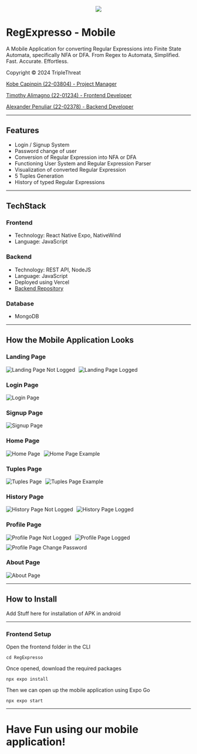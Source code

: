 <div align="center">
    <img src="https://github.com/VinnRe/RegExpresso/blob/main/frontend/src/assets/header_reg_expresso.svg">
</div>

# RegExpresso - Mobile

A Mobile Application for converting Regular Expressions into Finite State Automata, specifically NFA or DFA. 
From Regex to Automata, Simplified.
Fast. Accurate. Effortless.

Copyright © 2024 TripleThreat

[Kobe Capinpin (22-03804) - Project Manager](https://github.com/VinnRe)

[Timothy Alimagno (22-01234) - Frontend Developer](https://github.com/mothy-08)

[Alexander Penuliar (22-02378) - Backend Developer](https://github.com/Exuille)

---

## Features

- Login / Signup System
- Password change of user
- Conversion of Regular Expression into NFA or DFA
- Functioning User System and Regular Expression Parser
- Visualization of converted Regular Expression
- 5 Tuples Generation
- History of typed Regular Expressions

---

## TechStack

### Frontend
 - Technology: React Native Expo, NativeWind
 - Language: JavaScript

### Backend
 - Technology: REST API, NodeJS
 - Language: JavaScript
 - Deployed using Vercel
 - [Backend Repository](https://github.com/VinnRe/RegExpresso-Mobile-Backend-Vercel)

### Database
- MongoDB

---

## How the Mobile Application Looks

### Landing Page
<div style="display: flex; flex-wrap: wrap; gap: 10px;">
  <img src="https://github.com/VinnRe/RegExpresso-Mobile/blob/main/Images/LandingPage_NotLogged.jpg" alt="Landing Page Not Logged" style="max-width: 100%; height: auto;">
  <img src="https://github.com/VinnRe/RegExpresso-Mobile/blob/main/Images/LandingPage_Logged.jpg" alt="Landing Page Logged" style="max-width: 100%; height: auto;">
</div>

### Login Page
<div style="display: flex; flex-wrap: wrap; gap: 10px;">
  <img src="https://github.com/VinnRe/RegExpresso-Mobile/blob/main/Images/Login.jpg" alt="Login Page" style="max-width: 100%; height: auto;">
</div>

### Signup Page
<div style="display: flex; flex-wrap: wrap; gap: 10px;">
  <img src="https://github.com/VinnRe/RegExpresso-Mobile/blob/main/Images/Signup.jpg" alt="Signup Page" style="max-width: 100%; height: auto;">
</div>

### Home Page
<div style="display: flex; flex-wrap: wrap; gap: 10px;">
  <img src="https://github.com/VinnRe/RegExpresso-Mobile/blob/main/Images/Home.jpg" alt="Home Page" style="max-width: 100%; height: auto;">
  <img src="https://github.com/VinnRe/RegExpresso-Mobile/blob/main/Images/Home_Example.jpg" alt="Home Page Example" style="max-width: 100%; height: auto;">
</div>

### Tuples Page
<div style="display: flex; flex-wrap: wrap; gap: 10px;">
  <img src="https://github.com/VinnRe/RegExpresso-Mobile/blob/main/Images/Tuples.jpg" alt="Tuples Page" style="max-width: 100%; height: auto;">
  <img src="https://github.com/VinnRe/RegExpresso-Mobile/blob/main/Images/Tuples_Example.jpg" alt="Tuples Page Example" style="max-width: 100%; height: auto;">
</div>

### History Page
<div style="display: flex; flex-wrap: wrap; gap: 10px;">
  <img src="https://github.com/VinnRe/RegExpresso-Mobile/blob/main/Images/History_NotLogged.jpg" alt="History Page Not Logged" style="max-width: 100%; height: auto;">
  <img src="https://github.com/VinnRe/RegExpresso-Mobile/blob/main/Images/History_Logged.jpg" alt="History Page Logged" style="max-width: 100%; height: auto;">
</div>

### Profile Page
<div style="display: flex; flex-wrap: wrap; gap: 10px;">
  <img src="https://github.com/VinnRe/RegExpresso-Mobile/blob/main/Images/Profile_NotLogged.jpg" alt="Profile Page Not Logged" style="max-width: 100%; height: auto;">
  <img src="https://github.com/VinnRe/RegExpresso-Mobile/blob/main/Images/Profile_Logged.jpg" alt="Profile Page Logged" style="max-width: 100%; height: auto;">
  <img src="https://github.com/VinnRe/RegExpresso-Mobile/blob/main/Images/Profile_ChangePass.jpg" alt="Profile Page Change Password" style="max-width: 100%; height: auto;">
</div>

### About Page
<div style="display: flex; flex-wrap: wrap; gap: 10px;">
  <img src="https://github.com/VinnRe/RegExpresso-Mobile/blob/main/Images/About.jpg" alt="About Page" style="max-width: 100%; height: auto;">
</div>


---

## How to Install

Add Stuff here for installation of APK in android

---

### Frontend Setup

Open the frontend folder in the CLI

`cd RegExpresso`

Once opened, download the required packages

`npx expo install`


Then we can open up the mobile application using Expo Go

`npx expo start`

---

# Have Fun using our mobile application!
